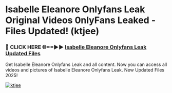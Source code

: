 # Isabelle Eleanore Onlyfans Leak Original Videos 0nlyFans Leaked - Files Updated! (ktjee)

<h3>🔴 CLICK HERE 🌐==►► <a href="https://tinyurl.com/4seja8ks" rel="nofollow">Isabelle Eleanore Onlyfans Leak Updated Files</a></h3>

Get Isabelle Eleanore Onlyfans Leak and all content. Now you can access all videos and pictures of Isabelle Eleanore Onlyfans Leak. New Updated Files 2025!

[![ktjee](https://i.imgur.com/EWjZXRe.gif)](https://tinyurl.com/4seja8ks)

